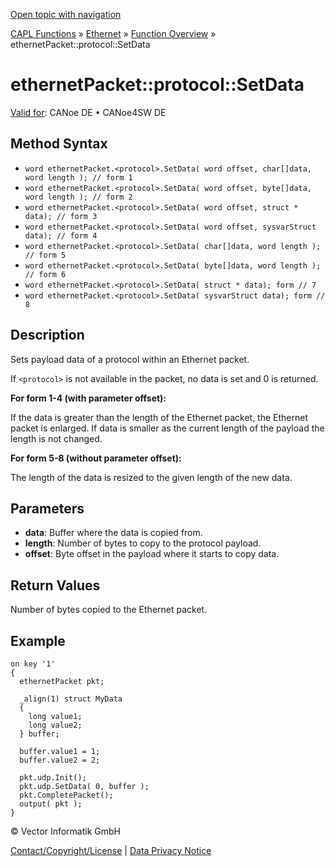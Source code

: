 [Open topic with navigation](../../../../../CANoeDEFamily.htm#Topics/CAPLFunctions/IP/Methods/CAPLfunctionProtocolSetData.md)

[CAPL Functions](../../CAPLfunctions.md) » [Ethernet](../CAPLEthernetStartPage.md) » [Function Overview](../CAPLfunctionsIPOverview.md) » ethernetPacket::protocol::SetData

# ethernetPacket::protocol::SetData

[Valid for](../../../Shared/FeatureAvailability.md): CANoe DE • CANoe4SW DE

## Method Syntax

- `word ethernetPacket.<protocol>.SetData( word offset, char[]data, word length ); // form 1`
- `word ethernetPacket.<protocol>.SetData( word offset, byte[]data, word length ); // form 2`
- `word ethernetPacket.<protocol>.SetData( word offset, struct * data); // form 3`
- `word ethernetPacket.<protocol>.SetData( word offset, sysvarStruct data); // form 4`
- `word ethernetPacket.<protocol>.SetData( char[]data, word length ); // form 5`
- `word ethernetPacket.<protocol>.SetData( byte[]data, word length ); // form 6`
- `word ethernetPacket.<protocol>.SetData( struct * data); form // 7`
- `word ethernetPacket.<protocol>.SetData( sysvarStruct data); form // 8`

## Description

Sets payload data of a protocol within an Ethernet packet.

If `<protocol>` is not available in the packet, no data is set and 0 is returned.

**For form 1-4 (with parameter offset):**

If the data is greater than the length of the Ethernet packet, the Ethernet packet is enlarged. If data is smaller as the current length of the payload the length is not changed.

**For form 5-8 (without parameter offset):**

The length of the data is resized to the given length of the new data.

## Parameters

- **data**: Buffer where the data is copied from.
- **length**: Number of bytes to copy to the protocol payload.
- **offset**: Byte offset in the payload where it starts to copy data.

## Return Values

Number of bytes copied to the Ethernet packet.

## Example

```plaintext
on key '1'
{
  ethernetPacket pkt;

  _align(1) struct MyData
  {
    long value1;
    long value2;
  } buffer;

  buffer.value1 = 1;
  buffer.value2 = 2;

  pkt.udp.Init();
  pkt.udp.SetData( 0, buffer );
  pkt.CompletePacket();
  output( pkt );
}
```

© Vector Informatik GmbH

[Contact/Copyright/License](../../../Shared/ContactCopyrightLicense.md) | [Data Privacy Notice](https://www.vector.com/int/en/company/get-info/privacy-policy/)